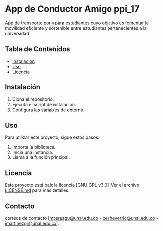 # App de Conductor Amigo ppi_17
App de transporte por y para estudiantes cuyo objetivo es fomentar la movilidad eficiente y sostenible entre estudiantes pertenecientes a la universidad

## Tabla de Contenidos

- [Instalación](#instalación)
- [Uso](#uso)
- [Licencia](#licencia)

## Instalación

1. Clona el repositorio.
2. Ejecuta el script de instalación.
3. Configura las variables de entorno.

## Uso

Para utilizar este proyecto, sigue estos pasos:

1. Importa la biblioteca.
2. Inicia una instancia.
3. Llama a la función principal.

## Licencia

Este proyecto está bajo la licencia [GNU GPL v3.0]. Ver el archivo [LICENSE.md](LICENSE.md) para más detalles.

## Contacto

correos de contacto [mperezgu@unal.edu.co - cecheverric@unal.edu.co - jmartinezgr@unal.edu.co].
